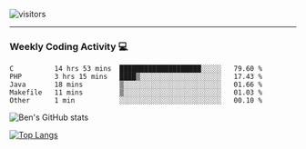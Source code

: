 ![visitors](https://visitor-badge.glitch.me/badge?page_id=bdw271.bdw271)

---

### Weekly Coding Activity 💻
<!--START_SECTION:waka-->
```text
C          14 hrs 53 mins  ████████████████████░░░░░   79.60 % 
PHP        3 hrs 15 mins   ████▒░░░░░░░░░░░░░░░░░░░░   17.43 % 
Java       18 mins         ▒░░░░░░░░░░░░░░░░░░░░░░░░   01.66 % 
Makefile   11 mins         ▒░░░░░░░░░░░░░░░░░░░░░░░░   01.03 % 
Other      1 min           ░░░░░░░░░░░░░░░░░░░░░░░░░   00.10 % 
```
<!--END_SECTION:waka-->


![Ben's GitHub stats](https://github-readme-stats.vercel.app/api?username=bdw271&show_icons=true)

[![Top Langs](https://github-readme-stats.vercel.app/api/top-langs/?username=bdw271&langs_count=8)](https://github.com/anuraghazra/github-readme-stats)
